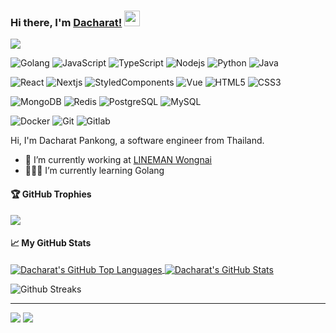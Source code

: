 ### Hi there, I'm [Dacharat!](https://dacharat.github.io) <img src="https://media.giphy.com/media/hvRJCLFzcasrR4ia7z/giphy.gif" width="25px">

![](https://visitor-badge.glitch.me/badge?page_id=dacharat.dacharat)

![Golang](https://img.shields.io/badge/-Go-00ADD8?style=flat&logo=go&logoColor=white)
![JavaScript](https://img.shields.io/badge/-JavaScript-F7DF1E?style=flat&logo=javascript&logoColor=white)
![TypeScript](https://img.shields.io/badge/-TypeScript-007ACC?style=flat&logo=typescript&logoColor=white)
![Nodejs](https://img.shields.io/badge/-Nodejs-339933?style=flat&logo=Node.js&logoColor=white)
![Python](https://img.shields.io/badge/-Python-3776AB?style=flat&logo=Python&logoColor=white)
![Java](https://img.shields.io/badge/-java-007396?style=flat&logo=java&logoColor=white)

![React](https://img.shields.io/badge/-React-61DAFB?style=flat&logo=react&logoColor=white)
![Nextjs](https://img.shields.io/badge/-Next.js-000000?style=flat&logo=Next.js&logoColor=white)
![StyledComponents](https://img.shields.io/badge/-Styled%20Components-DB7093?style=flat&logo=styled-components&logoColor=white)
![Vue](https://img.shields.io/badge/-Vue-4FC08D?style=flat&logo=vue.js&logoColor=white)
![HTML5](https://img.shields.io/badge/-HTML5-E34F26?style=flat&logo=html5&logoColor=white)
![CSS3](https://img.shields.io/badge/-CSS3-1572B6?style=flat&logo=css3&logoColor=white)

![MongoDB](https://img.shields.io/badge/-MongoDB-47A248?style=flat&logo=mongodb&logoColor=white)
![Redis](https://img.shields.io/badge/-Redis-DC382D?style=flat&logo=Redis&logoColor=white)
![PostgreSQL](https://img.shields.io/badge/-PostgreSQL-336791?style=flat&logo=postgresql&logoColor=white)
![MySQL](https://img.shields.io/badge/-MySQL-4479A1?style=flat&logo=mysql&logoColor=white)

![Docker](https://img.shields.io/badge/-Docker-2496ED?style=flat&logo=docker&logoColor=white)
![Git](https://img.shields.io/badge/-Git-F05032?style=flat&logo=git&logoColor=white)
![Gitlab](https://img.shields.io/badge/-Gitlab-FCA121?style=flat&logo=gitlab&logoColor=white)

Hi, I'm Dacharat Pankong, a software engineer from Thailand.

- 💼 I’m currently working at [LINEMAN Wongnai](https://careers.lmwn.com/)
- 👨🏻‍💻 I’m currently learning Golang

#### 🏆 GitHub Trophies
![](https://github-profile-trophy.vercel.app/?username=dacharat&theme=darkhub&column=6&row=1)

#### 📈 My GitHub Stats

<a href="https://github.com/dacharat/dacharat">
  <img align="center" src="https://github-readme-stats.vercel.app/api/top-langs/?username=dacharat&layout=compact&theme=dracula&langs_count=8count_private=true&show_icons=true&hide_border=true" alt="Dacharat's GitHub Top Languages" />
</a>

<a href="https://github.com/dacharat/dacharat">
  <img align="center" src="https://github-readme-stats.vercel.app/api/?username=dacharat&layout=compact&theme=algolia&langs_count=8count_private=true&show_icons=true&hide_border=true" alt="Dacharat's GitHub Stats" />
</a>
<br>

![Github Streaks](https://github-readme-streak-stats.herokuapp.com/?user=dacharat&hide_border=true&theme=react)<br>

<!-- ![Dacharat's wakatime stats](https://github-readme-stats.vercel.app/api/wakatime?username=dacharat&hide_border=true) -->

<hr>

<a target="_blank" href="https://www.linkedin.com/in/dacharat-pankong-01aba3197"><img src="https://img.shields.io/badge/-LinkedIn-0077B5?style=for-the-badge&logo=Linkedin&logoColor=white"></img></a>
<a target="_blank" href="mailto:dacharat2013@gmail.com"><img src="https://img.shields.io/badge/-Gmail-D14836?style=for-the-badge&logo=Gmail&logoColor=white"></img></a>

